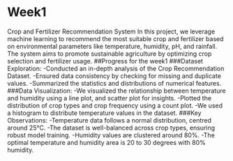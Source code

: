 # Week1
Crop and Fertilizer Recommendation System
In this project, we leverage machine learning to recommend the most suitable crop and fertilizer based on environmental parameters like temperature, humidity, pH, and rainfall. The system aims to promote sustainable agriculture by optimizing crop selection and fertilizer usage.
##Progress for the week1 
###Dataset Exploration:
-Conducted an in-depth analysis of the Crop Recommendation Dataset.
-Ensured data consistency by checking for missing and duplicate values.
-Summarized the statistics and distributions of numerical features.
###Data Visualization:
-We visualized the relationship between temperature and humidity using a line plot, and scatter plot for insights.
-Plotted the distribution of crop types and crop frequency using a count plot.
-We used a histogram to distribute temperature values in the dataset.
###Key Observations:
-Temperature data follows a normal distribution, centred around 25°C.
-The dataset is well-balanced across crop types, ensuring robust model training.
-Humidity values are clustered around 80%.
-The optimal temperature and humidity area is 20 to 30 degrees with 80% humidity.
